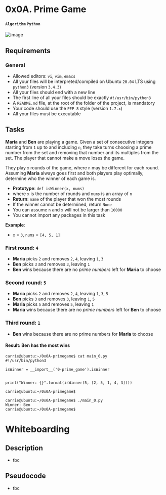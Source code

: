 # 0x0A. Prime Game
#### `Algorithm` `Python`

![image](https://github.com/samuelselasi/alx-interview/assets/85158665/e442e69f-f004-4b05-9af0-0186aa323dba)

## Requirements
### General
* Allowed editors: `vi`, `vim`, `emacs`
* All your files will be interpreted/compiled on Ubuntu `20.04` LTS using `python3` (version `3.4.3`)
* All your files should end with a new line
* The first line of all your files should be exactly `#!/usr/bin/python3`
* A `README.md` file, at the root of the folder of the project, is mandatory
* Your code should use the `PEP 8` style (version `1.7.x`)
* All your files must be executable

## Tasks

**Maria** and **Ben** are playing a game.
Given a set of consecutive integers starting from `1` up to and including `n`,
they take turns choosing a prime number from the set and removing that number and its multiples from the set.
The player that cannot make a move loses the game.

They play `x` rounds of the game, where `n` may be different for each round.
Assuming **Maria** always goes first and both players play optimally,
determine who the winner of each game is.

* **Prototype**: `def isWinner(x, nums)`
* where `x` is the number of rounds and `nums` is an array of `n`
* **Return**: `name` of the player that won the most rounds
* If the winner cannot be determined, return `None`
* You can assume `n` and `x` will not be larger than `10000`
* You cannot import any packages in this task

**Example**:
* `x` = `3`, `nums` = `[4, 5, 1]`

### First round: `4`

* **Maria** picks `2` and removes `2`, `4`, leaving `1`, `3`
* **Ben** picks `3` and removes `3`, leaving `1`
* **Ben** wins because there are no *prime numbers* left for **Maria** to choose

### Second round: `5`

* **Maria** picks `2` and removes `2`, `4`, leaving `1`, `3`, `5`
* **Ben** picks `3` and removes `3`, leaving `1`, `5`
* **Maria** picks `5` and removes `5`, leaving `1`
* **Maria** wins because there are no *prime numbers* left for **Ben** to choose

### Third round: `1`

* **Ben** wins because there are no prime numbers for **Maria** to choose

#### Result: Ben has the most wins
```
carrie@ubuntu:~/0x0A-primegame$ cat main_0.py
#!/usr/bin/python3

isWinner = __import__('0-prime_game').isWinner


print("Winner: {}".format(isWinner(5, [2, 5, 1, 4, 3])))

carrie@ubuntu:~/0x0A-primegame$
```
```
carrie@ubuntu:~/0x0A-primegame$ ./main_0.py
Winner: Ben
carrie@ubuntu:~/0x0A-primegame$
```

# Whiteboarding

## Description
* tbc

## Pseudocode
* tbc

